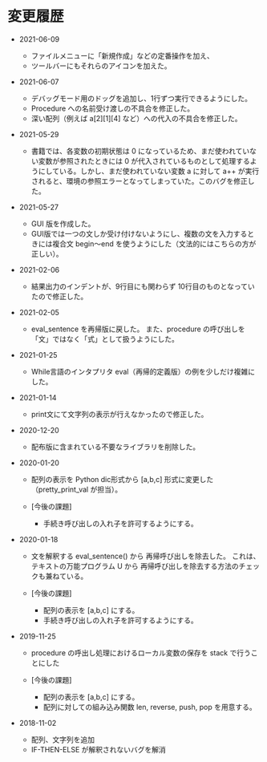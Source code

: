 # 変更履歴


- 2021-06-09
  - ファイルメニューに「新規作成」などの定番操作を加え、
  - ツールバーにもそれらのアイコンを加えた。
  

- 2021-06-07
  - デバッグモード用のドッグを追加し、1行ずつ実行できるようにした。
  - Procedure への名前受け渡しの不具合を修正した。
  - 深い配列（例えば a[2][1][4] など）への代入の不具合を修正した。

- 2021-05-29
  - 書籍では、各変数の初期状態は 0 になっているため、まだ使われていない変数が参照されたときには 0 が代入されているものとして処理するようにしている。しかし、まだ使われていない変数 a に対して a++ が実行されると、環境の参照エラーとなってしまっていた。このバグを修正した。

- 2021-05-27
  - GUI 版を作成した。
  - GUI版では一つの文しか受け付けないようにし、複数の文を入力するときには複合文 begin～end を使うようにした（文法的にはこちらの方が正しい）。


- 2021-02-06
  - 結果出力のインデントが、9行目にも関わらず 10行目のものとなっていたので修正した。



- 2021-02-05
  - eval_sentence を再帰版に戻した。
  また、procedure の呼び出しを「文」ではなく「式」として扱うようにした。



- 2021-01-25
  - While言語のインタプリタ eval（再帰的定義版）の例を少しだけ複雑にした。


- 2021-01-14
  - print文にて文字列の表示が行えなかったので修正した。


- 2020-12-20
  - 配布版に含まれている不要なライブラリを削除した。


- 2020-01-20
  - 配列の表示を Python dic形式から
[a,b,c] 形式に変更した
（pretty_print_val が担当）。

  - [今後の課題]
    - 手続き呼び出しの入れ子を許可するようにする。


- 2020-01-18
  - 文を解釈する eval_sentence() から
再帰呼び出しを除去した。
これは、テキストの万能プログラム U から
再帰呼び出しを除去する方法のチェックも兼ねている。

  - [今後の課題]
    - 配列の表示を [a,b,c] にする。
    - 手続き呼び出しの入れ子を許可するようにする。


- 2019-11-25
  - procedure の呼出し処理におけるローカル変数の保存を stack で行うことにした

  - [今後の課題]
    - 配列の表示を [a,b,c] にする。
    - 配列に対しての組み込み関数 len, reverse, push, pop を用意する。


- 2018-11-02
  - 配列、文字列を追加
  - IF-THEN-ELSE が解釈されないバグを解消
